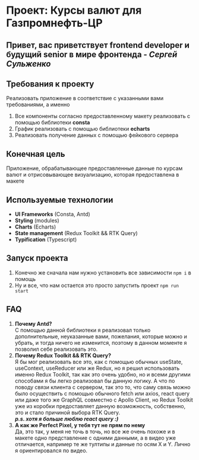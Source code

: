 # Проект: Курсы валют для Газпромнефть-ЦР


Привет, вас приветствует frontend developer и будущий senior в мире фронтенда - **_Сергей Сульженко_**
---

## Требования к проекту

Реализовать приложение в соответствие с указанными вами требованиями, а именно

1. Все компоненты согласно предоставленному макету реализовать с помощью библиотеки **consta**
2. График реализовать с помощью библиотеки **echarts**
3. Реализовать получение данных с помощью фейкового сервера

## Конечная цель

Приложение, обрабатывающее предоставленные данные по курсам валют и отрисовывающее визуализацию, которая предоставлена в макете

## Используемые технологии

-   **UI Frameworks** (Consta, Antd)
-   **Styling** (modules)
-   **Charts** (Echarts)
-   **State management** (Redux Toolkit && RTK Query)
-   **Typification** (Typescript)

## Запуск проекта

1. Конечно же сначала нам нужно установить все зависимости `npm i` в помощь
2. Ну и все, что нам остается это просто запустить проект `npm run start`

## FAQ
1. **Почему Antd?** <br>
С помощью данной библиотеки я реализовал только дополнительные, неуказанные вами, пожелания, которые можно и убрать, и тогда ничего не изменится, поэтому в данном моменте я позволил себе реализовать это.
2. **Почему Redux Toolkit && RTK Query?** <br> Я бы мог реализовать все это, как с помощью обычных useState, useContext, useReducer или же Redux, но я решил использовать именно Redux Toolkit, так как это очень удобно, но и всеми другими способами я бы легко реализовал бы данную логику. А что по поводу связи клиента с сервером, так это то, что саму связь можно было осуществить с помощью обычного fetch или axios, react query или даже того же GraphQL совместно с Apollo Client, но Redux Toolkit уже из коробки предоставляет данную возможность, собственно, это и стало причиной выбора RTK Query.<br>
***p.s. хотя я больше люблю react query :)***
3. **А как же Perfect Pixel, у тебя тут не прям по нему**<br>
Да, это так, у меня не точь в точь, но все же очень похоже и в макете одно представление с одними данными, а в видео уже отличается, например те же тултипы и данные по осям X и Y. Лично я ориентировался по видео.